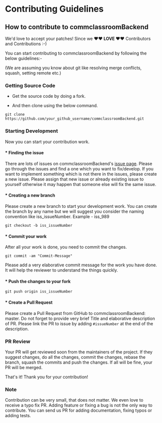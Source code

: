 # Contributing Guidelines

## How to contribute to commclassroomBackend

We'd love to accept your patches! Since we **♥︎♥︎ LOVE ♥︎♥︎** Contributors and Contributions :-)

You can start contributing to commclassroomBackend by following the below guidelines:-

(We are assuming you know about git like resolving merge conflicts, squash, setting remote etc.)
### Getting Source Code

* Get the source code by doing a fork. 

* And then clone using the below command.
```
git clone https://github.com/your_github_username/commclassroomBackend.git
```

### Starting Development
Now you can start your contribution work.
#### * Finding the issue
There are lots of issues on commclassroomBackend's [issue page](https://github.com/commclassroom/commclassroomBackend/issues). Please go through the issues and find a one which you want to fix/develop. If you want to implement something which is not there in the issues, please create a new issue. Please assign that new issue or already existing issue to yourself otherwise it may happen that someone else will fix the same issue.

#### * Creating a new branch
Please create a new branch to start your development work. You can create the branch by any name but we will suggest you consider the naming convention like iss_issueNumber. Example - iss_989

```
git checkout -b iss_issueNumber
```

#### * Commit your work
After all your work is done, you need to commit the changes.
```
git commit -am "Commit-Message"
```
Please add a very elaborative commit message for the work you have done. It will help the reviewer to understand the things quickly.

#### * Push the changes to your fork
```
git push origin iss_issueNumber
```
#### * Create a Pull Request
Please create a Pull Request from GitHub to commclassroomBackend: master. Do not forget to provide very brief Title and elaborative description of PR. Please link the PR to issue by adding `#issueNumber` at the end of the description.

### PR Review

Your PR will get reviewed soon from the maintainers of the project. If they suggest changes, do all the changes, commit the changes, rebase the branch, squash the commits and push the changes. If all will be fine, your PR will be merged.

That's it! Thank you for your contribution!

### Note
Contribution can be very small, that does not matter. We even love to receive a typo fix PR. Adding feature or fixing a bug is not the only way to contribute. You can send us PR for adding documentation, fixing typos or adding tests.
